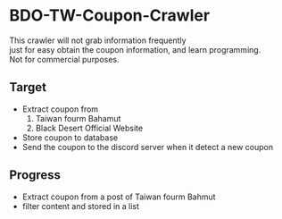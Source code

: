 # BDO-TW-Coupon-Crawler
This crawler will not grab information frequently<br>
just for easy obtain the coupon information, and learn programming.<br>
Not for commercial purposes.

## Target
- Extract coupon from 
  1. Taiwan fourm Bahamut
  2. Black Desert Official Website
- Store coupon to database
- Send the coupon to the discord server when it detect a new coupon

## Progress
- Extract coupon from a post of Taiwan fourm Bahmut
- filter content and stored in a list
